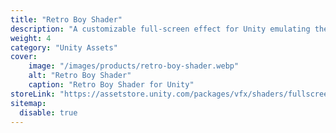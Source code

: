 ```yaml
---
title: "Retro Boy Shader"
description: "A customizable full-screen effect for Unity emulating the classic Game Boy visual style."
weight: 4
category: "Unity Assets"
cover:
    image: "/images/products/retro-boy-shader.webp"
    alt: "Retro Boy Shader"
    caption: "Retro Boy Shader for Unity"
storeLink: "https://assetstore.unity.com/packages/vfx/shaders/fullscreen-camera-effects/retro-boy-shader-308506?aid=1101l3N9P"
sitemap:
  disable: true
---
```

